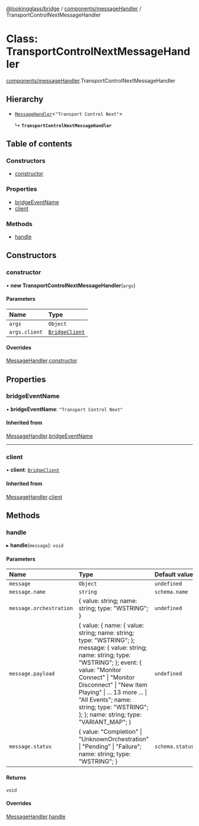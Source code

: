 [@lookingglass/bridge](../README.md) / [components/messageHandler](../modules/components_messageHandler.md) / TransportControlNextMessageHandler

# Class: TransportControlNextMessageHandler

[components/messageHandler](../modules/components_messageHandler.md).TransportControlNextMessageHandler

## Hierarchy

- [`MessageHandler`](components_messageHandler.MessageHandler.md)<``"Transport Control Next"``\>

  ↳ **`TransportControlNextMessageHandler`**

## Table of contents

### Constructors

- [constructor](components_messageHandler.TransportControlNextMessageHandler.md#constructor)

### Properties

- [bridgeEventName](components_messageHandler.TransportControlNextMessageHandler.md#bridgeeventname)
- [client](components_messageHandler.TransportControlNextMessageHandler.md#client)

### Methods

- [handle](components_messageHandler.TransportControlNextMessageHandler.md#handle)

## Constructors

### constructor

• **new TransportControlNextMessageHandler**(`args`)

#### Parameters

| Name | Type |
| :------ | :------ |
| `args` | `Object` |
| `args.client` | [`BridgeClient`](client_BridgeClient.BridgeClient.md) |

#### Overrides

[MessageHandler](components_messageHandler.MessageHandler.md).[constructor](components_messageHandler.MessageHandler.md#constructor)

## Properties

### bridgeEventName

• **bridgeEventName**: ``"Transport Control Next"``

#### Inherited from

[MessageHandler](components_messageHandler.MessageHandler.md).[bridgeEventName](components_messageHandler.MessageHandler.md#bridgeeventname)

___

### client

• **client**: [`BridgeClient`](client_BridgeClient.BridgeClient.md)

#### Inherited from

[MessageHandler](components_messageHandler.MessageHandler.md).[client](components_messageHandler.MessageHandler.md#client)

## Methods

### handle

▸ **handle**(`message`): `void`

#### Parameters

| Name | Type | Default value |
| :------ | :------ | :------ |
| `message` | `Object` | `undefined` |
| `message.name` | `string` | `schema.name` |
| `message.orchestration` | { value: string; name: string; type: "WSTRING"; } | `undefined` |
| `message.payload` | { value: { name: { value: string; name: string; type: "WSTRING"; }; message: { value: string; name: string; type: "WSTRING"; }; event: { value: "Monitor Connect" \| "Monitor Disconnect" \| "New Item Playing" \| ... 13 more ... \| "All Events"; name: string; type: "WSTRING"; }; }; name: string; type: "VARIANT\_MAP"; } | `undefined` |
| `message.status` | { value: "Completion" \| "UnknownOrchestration" \| "Pending" \| "Failure"; name: string; type: "WSTRING"; } | `schema.status` |

#### Returns

`void`

#### Overrides

[MessageHandler](components_messageHandler.MessageHandler.md).[handle](components_messageHandler.MessageHandler.md#handle)
